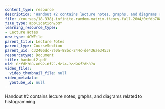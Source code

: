```yaml
---
content_type: resource
description: 'Handout #2 contains lecture notes, graphs, and diagrams related to histogramming.'
file: /courses/18-338j-infinite-random-matrix-theory-fall-2004/0cfdb708e0920f77dc2e2cd96f7db37a_handout2.pdf
file_type: application/pdf
learning_resource_types:
- Lecture Notes
ocw_type: OCWFile
parent_title: Lecture Notes
parent_type: CourseSection
parent_uid: c32406dc-7a0a-88bc-244c-de436ae34539
resourcetype: Document
title: handout2.pdf
uid: 0cfdb708-e092-0f77-dc2e-2cd96f7db37a
video_files:
  video_thumbnail_file: null
video_metadata:
  youtube_id: null
---
```

Handout #2 contains lecture notes, graphs, and diagrams related to histogramming.

